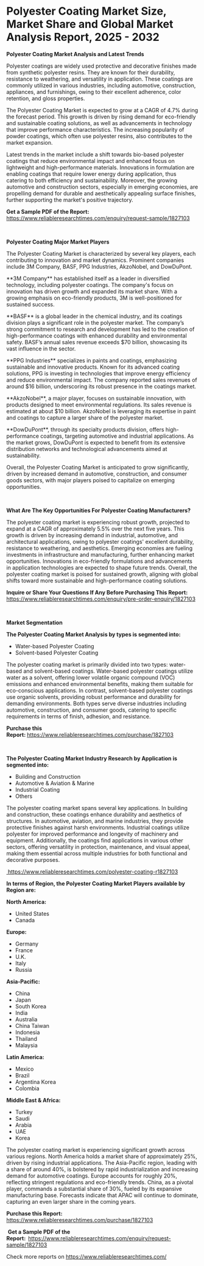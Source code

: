<p><h1>Polyester Coating Market Size, Market Share and Global Market Analysis Report, 2025 - 2032</h1></p><p><strong>Polyester Coating Market Analysis and Latest Trends</strong></p>
<p><p>Polyester coatings are widely used protective and decorative finishes made from synthetic polyester resins. They are known for their durability, resistance to weathering, and versatility in application. These coatings are commonly utilized in various industries, including automotive, construction, appliances, and furnishings, owing to their excellent adherence, color retention, and gloss properties.</p><p>The Polyester Coating Market is expected to grow at a CAGR of 4.7% during the forecast period. This growth is driven by rising demand for eco-friendly and sustainable coating solutions, as well as advancements in technology that improve performance characteristics. The increasing popularity of powder coatings, which often use polyester resins, also contributes to the market expansion.</p><p>Latest trends in the market include a shift towards bio-based polyester coatings that reduce environmental impact and enhanced focus on lightweight and high-performance materials. Innovations in formulation are enabling coatings that require lower energy during application, thus catering to both efficiency and sustainability. Moreover, the growing automotive and construction sectors, especially in emerging economies, are propelling demand for durable and aesthetically appealing surface finishes, further supporting the market's positive trajectory.</p></p>
<p><strong>Get a Sample PDF of the Report:&nbsp;</strong> <a href="https://www.reliableresearchtimes.com/enquiry/request-sample/1827103?utm_campaign=3542&utm_medium=2&utm_source=Github&utm_content=ia&utm_term=02042025&utm_id=polyester-coating">https://www.reliableresearchtimes.com/enquiry/request-sample/1827103</a></p>
<p>&nbsp;</p>
<p><strong>Polyester Coating Major Market Players</strong></p>
<p><p>The Polyester Coating Market is characterized by several key players, each contributing to innovation and market dynamics. Prominent companies include 3M Company, BASF, PPG Industries, AkzoNobel, and DowDuPont.</p><p>**3M Company** has established itself as a leader in diversified technology, including polyester coatings. The company's focus on innovation has driven growth and expanded its market share. With a growing emphasis on eco-friendly products, 3M is well-positioned for sustained success.</p><p>**BASF** is a global leader in the chemical industry, and its coatings division plays a significant role in the polyester market. The company’s strong commitment to research and development has led to the creation of high-performance coatings with enhanced durability and environmental safety. BASF’s annual sales revenue exceeds $70 billion, showcasing its vast influence in the sector.</p><p>**PPG Industries** specializes in paints and coatings, emphasizing sustainable and innovative products. Known for its advanced coating solutions, PPG is investing in technologies that improve energy efficiency and reduce environmental impact. The company reported sales revenues of around $16 billion, underscoring its robust presence in the coatings market.</p><p>**AkzoNobel**, a major player, focuses on sustainable innovation, with products designed to meet environmental regulations. Its sales revenue is estimated at about $10 billion. AkzoNobel is leveraging its expertise in paint and coatings to capture a larger share of the polyester market.</p><p>**DowDuPont**, through its specialty products division, offers high-performance coatings, targeting automotive and industrial applications. As the market grows, DowDuPont is expected to benefit from its extensive distribution networks and technological advancements aimed at sustainability.</p><p>Overall, the Polyester Coating Market is anticipated to grow significantly, driven by increased demand in automotive, construction, and consumer goods sectors, with major players poised to capitalize on emerging opportunities.</p></p>
<p>&nbsp;</p>
<p><strong>What Are The Key Opportunities For Polyester Coating Manufacturers?</strong></p>
<p><p>The polyester coating market is experiencing robust growth, projected to expand at a CAGR of approximately 5.5% over the next five years. This growth is driven by increasing demand in industrial, automotive, and architectural applications, owing to polyester coatings' excellent durability, resistance to weathering, and aesthetics. Emerging economies are fueling investments in infrastructure and manufacturing, further enhancing market opportunities. Innovations in eco-friendly formulations and advancements in application technologies are expected to shape future trends. Overall, the polyester coating market is poised for sustained growth, aligning with global shifts toward more sustainable and high-performance coating solutions.</p></p>
<p><strong>Inquire or Share Your Questions If Any Before Purchasing This Report:</strong> <a href="https://www.reliableresearchtimes.com/enquiry/pre-order-enquiry/1827103?utm_campaign=3542&utm_medium=2&utm_source=Github&utm_content=ia&utm_term=02042025&utm_id=polyester-coating">https://www.reliableresearchtimes.com/enquiry/pre-order-enquiry/1827103</a></p>
<p>&nbsp;</p>
<p><strong>Market Segmentation</strong></p>
<p><strong>The Polyester Coating Market Analysis by types is segmented into:</strong></p>
<p><ul><li>Water-based Polyester Coating</li><li>Solvent-based Polyester Coating</li></ul></p>
<p><p>The polyester coating market is primarily divided into two types: water-based and solvent-based coatings. Water-based polyester coatings utilize water as a solvent, offering lower volatile organic compound (VOC) emissions and enhanced environmental benefits, making them suitable for eco-conscious applications. In contrast, solvent-based polyester coatings use organic solvents, providing robust performance and durability for demanding environments. Both types serve diverse industries including automotive, construction, and consumer goods, catering to specific requirements in terms of finish, adhesion, and resistance.</p></p>
<p><strong>Purchase this Report:&nbsp;</strong><a href="https://www.reliableresearchtimes.com/purchase/1827103?utm_campaign=3542&utm_medium=2&utm_source=Github&utm_content=ia&utm_term=02042025&utm_id=polyester-coating">https://www.reliableresearchtimes.com/purchase/1827103</a></p>
<p>&nbsp;</p>
<p><strong>The Polyester Coating Market Industry Research by Application is segmented into:</strong></p>
<p><ul><li>Building and Construction</li><li>Automotive & Aviation & Marine</li><li>Industrial Coating</li><li>Others</li></ul></p>
<p><p>The polyester coating market spans several key applications. In building and construction, these coatings enhance durability and aesthetics of structures. In automotive, aviation, and marine industries, they provide protective finishes against harsh environments. Industrial coatings utilize polyester for improved performance and longevity of machinery and equipment. Additionally, the coatings find applications in various other sectors, offering versatility in protection, maintenance, and visual appeal, making them essential across multiple industries for both functional and decorative purposes.</p></p>
<p><a href="https://www.reliableresearchtimes.com/polyester-coating-r1827103?utm_campaign=3542&utm_medium=2&utm_source=Github&utm_content=ia&utm_term=02042025&utm_id=polyester-coating">&nbsp;https://www.reliableresearchtimes.com/polyester-coating-r1827103</a></p>
<p><strong>In terms of Region, the Polyester Coating Market Players available by Region are:</strong></p>
<p>
    <p> <strong> North America: </strong>
        <ul>
            <li>United States</li>
            <li>Canada</li>
        </ul>
        </p> 
    <p> <strong> Europe: </strong>
        <ul>
            <li>Germany</li>
            <li>France</li>
            <li>U.K.</li>
            <li>Italy</li>
            <li>Russia</li>
        </ul>
        </p> 
    <p> <strong> Asia-Pacific: </strong>
        <ul>
            <li>China</li>
            <li>Japan</li>
            <li>South Korea</li>
            <li>India</li>
            <li>Australia</li>
            <li>China Taiwan</li>
            <li>Indonesia</li>
            <li>Thailand</li>
            <li>Malaysia</li>
        </ul>
        </p> 
    <p> <strong> Latin America: </strong>
        <ul>
            <li>Mexico</li>
            <li>Brazil</li>
            <li>Argentina Korea</li>
            <li>Colombia</li>
        </ul>
        </p> 
    <p> <strong> Middle East & Africa: </strong>
        <ul>
            <li>Turkey</li>
            <li>Saudi</li>
            <li>Arabia</li>
            <li>UAE</li>
            <li>Korea</li>
        </ul>
    </p>
    </p>
<p><p>The polyester coating market is experiencing significant growth across various regions. North America holds a market share of approximately 25%, driven by rising industrial applications. The Asia-Pacific region, leading with a share of around 40%, is bolstered by rapid industrialization and increasing demand for automotive coatings. Europe accounts for roughly 20%, reflecting stringent regulations and eco-friendly trends. China, as a pivotal player, commands a substantial share of 30%, fueled by its expansive manufacturing base. Forecasts indicate that APAC will continue to dominate, capturing an even larger share in the coming years.</p></p>
<p><strong>Purchase this Report: </strong><a href="https://www.reliableresearchtimes.com/purchase/1827103?utm_campaign=3542&utm_medium=2&utm_source=Github&utm_content=ia&utm_term=02042025&utm_id=polyester-coating">https://www.reliableresearchtimes.com/purchase/1827103</a></p>
<p>&nbsp;<strong>Get a Sample PDF of the Report:&nbsp;&nbsp;</strong><a href="https://www.reliableresearchtimes.com/enquiry/request-sample/1827103?utm_campaign=3542&utm_medium=2&utm_source=Github&utm_content=ia&utm_term=02042025&utm_id=polyester-coating">https://www.reliableresearchtimes.com/enquiry/request-sample/1827103</a></p>
<p><strong></strong></p>
<p>Check more reports on <a href="https://www.reliableresearchtimes.com/?utm_campaign=3542&utm_medium=2&utm_source=Github&utm_content=ia&utm_term=02042025&utm_id=polyester-coating">https://www.reliableresearchtimes.com/</a></p>